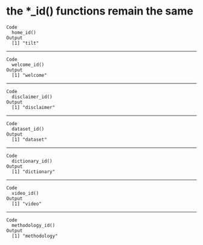 # the *_id() functions remain the same

    Code
      home_id()
    Output
      [1] "tilt"

---

    Code
      welcome_id()
    Output
      [1] "welcome"

---

    Code
      disclaimer_id()
    Output
      [1] "disclaimer"

---

    Code
      dataset_id()
    Output
      [1] "dataset"

---

    Code
      dictionary_id()
    Output
      [1] "dictionary"

---

    Code
      video_id()
    Output
      [1] "video"

---

    Code
      methodology_id()
    Output
      [1] "methodology"

